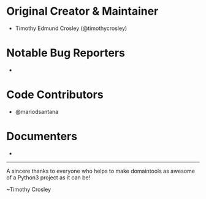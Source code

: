 Original Creator & Maintainer
===================
- Timothy Edmund Crosley (@timothycrosley)

Notable Bug Reporters
===================
-

Code Contributors
===================
- @mariodsantana

Documenters
===================
-

--------------------------------------------

A sincere thanks to everyone who helps to make domaintools as awesome of a Python3 project as it can be!

~Timothy Crosley
